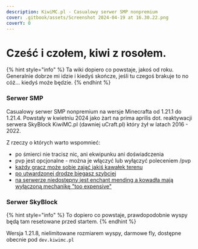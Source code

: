 ```yaml
---
description: KiwiMC.pl - Casualowy serwer SMP nonpremium
cover: .gitbook/assets/Screenshot 2024-04-19 at 16.30.22.png
coverY: 0
---
```


# Cześć i czołem, kiwi z rosołem.

{% hint style="info" %}
Ta wiki dopiero co powstaje, jakoś od roku. Generalnie dobrze mi idzie i kiedyś skończe, jeśli tu czegoś brakuje to no cóż... kiedyś może będzie.
{% endhint %}

### Serwer SMP

Casualowy serwer SMP nonpremium na wersje Minecrafta od 1.21.1 do 1.21.4. Powstały w kwietniu 2024 jako żart na prima aprilis dot. reaktywacji serwera SkyBlock KiwiMC.pl (dawniej uCraft.pl) który żył w latach 2016 - 2022.

Z rzeczy o których warto wspomnieć:

* po śmierci nie tracisz nic, ani ekwipunku ani doświadczenia
* pvp jest opcjonalne - można je włączyć lub wyłączyć poleceniem /pvp
* [każdy gracz może sobie zająć jakiś kawałek terenu](broken-reference)
* [po utwardzonej drodze biegasz szybciej](gra-na-serwerze/system-drog.md)
* [na serwerze niedostępny jest enchant mending a kowadła mają wyłączoną mechanikę "too expensive"](gra-na-serwerze/brak-ulepszenia-mending-naprawa.md)

### Serwer SkyBlock

{% hint style="info" %}
To dopiero co powstaje, prawdopodobnie wyspy będą tam resetowane przed startem.
{% endhint %}

Wersja 1.21.8, nielimitowane rozmiarem wyspy, darmowe fly, dostępne obecnie pod `dev.kiwimc.pl`
